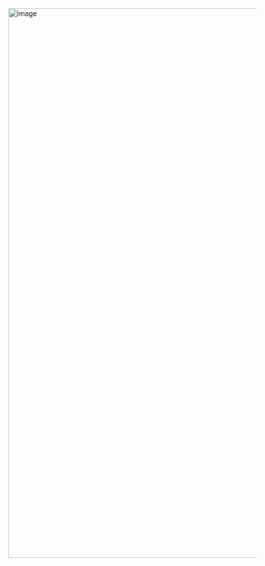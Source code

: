 <img width="1113" alt="image" src="https://github.com/maheshwartenneri/docker-dynamodb-local/assets/99230004/6463c546-80e0-4705-8c6a-d47b7fb0e4c0">
